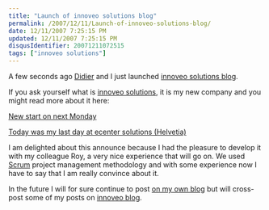 ```yaml
---
title: "Launch of innoveo solutions blog"
permalink: /2007/12/11/Launch-of-innoveo-solutions-blog/
date: 12/11/2007 7:25:15 PM
updated: 12/11/2007 7:25:15 PM
disqusIdentifier: 20071211072515
tags: ["innoveo solutions"]
---
```

A few seconds ago [Didier](http://www.didierbeck.com/) and I just launched [innoveo solutions blog](http://blog.innoveo.com/home.aspx).

If you ask yourself what is [innoveo solutions](http://www.innoveo.com/), it is my new company and you might read more about it here:
<!-- more -->

[New start on next Monday](http://weblogs.asp.net/lkempe/archive/2007/09/25/new-start-on-next-monday.aspx "New start on next Monday")

[Today was my last day at ecenter solutions (Helvetia)](http://weblogs.asp.net/lkempe/archive/2007/09/28/today-was-my-last-day-at-ecenter-solutions-helvetia.aspx "Today was my last day at ecenter solutions (Helvetia)")

I am delighted about this announce because I had the pleasure to develop it with my colleague Roy, a very nice experience that will go on. We used [Scrum](http://en.wikipedia.org/wiki/Scrum_(development)) project management methodology and with some experience now I have to say that I am really convince about it.

In the future I will for sure continue to post [on my own blog](http://weblogs.asp.net/lkempe/) but will cross-post some of my posts on [innoveo blog](http://blog.innoveo.com/home.aspx).
